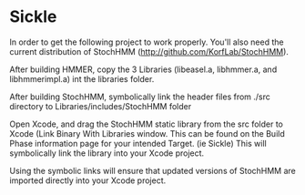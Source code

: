 Sickle
======

In order to get the following project to work properly.  You'll also need the current
distribution of StochHMM (http://github.com/KorfLab/StochHMM).

After building HMMER, copy the 3 Libraries (libeasel.a, libhmmer.a, and libhmmerimpl.a)
int the libraries folder.  

After building StochHMM, symbolically link the header files from ./src directory to 
Libraries/includes/StochHMM folder

Open Xcode, and drag the StochHMM static library from the src folder to Xcode (Link Binary
With Libraries window.  This can be found on the Build Phase information page for your 
intended Target.  (ie Sickle)   This will symbolically link the library into your Xcode
project.

Using the symbolic links will ensure that updated versions of StochHMM are imported directly
into your Xcode project. 